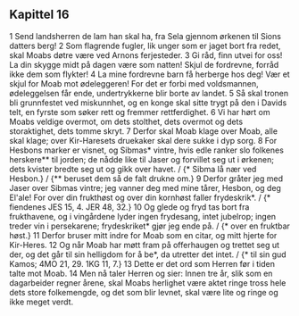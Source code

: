 ## Kapittel 16

1 Send landsherren de lam han skal ha, fra Sela gjennom ørkenen til Sions datters berg!
2 Som flagrende fugler, lik unger som er jaget bort fra redet, skal Moabs døtre være ved Arnons ferjesteder.
3 Gi råd, finn utvei for oss! La din skygge midt på dagen være som natten! Skjul de fordrevne, forråd ikke dem som flykter!
4 La mine fordrevne barn få herberge hos deg! Vær et skjul for Moab mot ødeleggeren! For det er forbi med voldsmannen, ødeleggelsen får ende, undertrykkerne blir borte av landet.
5 Så skal tronen bli grunnfestet ved miskunnhet, og en konge skal sitte trygt på den i Davids telt, en fyrste som søker rett og fremmer rettferdighet.
6 Vi har hørt om Moabs veldige overmot, om dets stolthet, dets overmot og dets storaktighet, dets tomme skryt.
7 Derfor skal Moab klage over Moab, alle skal klage; over Kir-Haresets druekaker skal dere sukke i dyp sorg.
8 For Hesbons marker er visnet, og Sibmas* vintre, hvis edle ranker slo folkenes herskere** til jorden; de nådde like til Jaser og forvillet seg ut i ørkenen; dets kvister bredte seg ut og gikk over havet. / {* Sibma lå nær ved Hesbon.} / {** beruset dem så de falt drukne om.}
9 Derfor gråter jeg med Jaser over Sibmas vintre; jeg vanner deg med mine tårer, Hesbon, og deg El'ale! For over din frukthøst og over din kornhøst faller frydeskrik*. / {* fiendenes JES 15, 4. JER 48, 32.}
10 Og glede og fryd tas bort fra frukthavene, og i vingårdene lyder ingen frydesang, intet jubelrop; ingen treder vin i persekarene; frydeskriket* gjør jeg ende på. / {* over en fruktbar høst.}
11 Derfor bruser mitt indre for Moab som en citar, og mitt hjerte for Kir-Heres.
12 Og når Moab har møtt fram på offerhaugen og trettet seg ut der, og det går til sin helligdom for å be*, da utretter det intet. / {* til sin gud Kamos; 4MO 21, 29. 1KG 11, 7.}
13 Dette er det ord som Herren før i tiden talte mot Moab.
14 Men nå taler Herren og sier: Innen tre år, slik som en dagarbeider regner årene, skal Moabs herlighet være aktet ringe tross hele dets store folkemengde, og det som blir levnet, skal være lite og ringe og ikke meget verdt.
